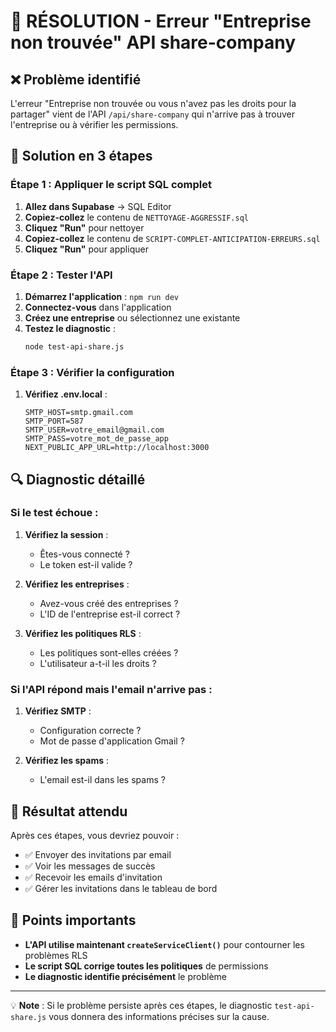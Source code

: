# 🚀 RÉSOLUTION - Erreur "Entreprise non trouvée" API share-company

## ❌ Problème identifié

L'erreur "Entreprise non trouvée ou vous n'avez pas les droits pour la partager" vient de l'API `/api/share-company` qui n'arrive pas à trouver l'entreprise ou à vérifier les permissions.

## 🔧 Solution en 3 étapes

### Étape 1 : Appliquer le script SQL complet

1. **Allez dans Supabase** → SQL Editor
2. **Copiez-collez** le contenu de `NETTOYAGE-AGGRESSIF.sql`
3. **Cliquez "Run"** pour nettoyer
4. **Copiez-collez** le contenu de `SCRIPT-COMPLET-ANTICIPATION-ERREURS.sql`
5. **Cliquez "Run"** pour appliquer

### Étape 2 : Tester l'API

1. **Démarrez l'application** : `npm run dev`
2. **Connectez-vous** dans l'application
3. **Créez une entreprise** ou sélectionnez une existante
4. **Testez le diagnostic** :
   ```bash
   node test-api-share.js
   ```

### Étape 3 : Vérifier la configuration

1. **Vérifiez .env.local** :
   ```env
   SMTP_HOST=smtp.gmail.com
   SMTP_PORT=587
   SMTP_USER=votre_email@gmail.com
   SMTP_PASS=votre_mot_de_passe_app
   NEXT_PUBLIC_APP_URL=http://localhost:3000
   ```

## 🔍 Diagnostic détaillé

### Si le test échoue :

1. **Vérifiez la session** :
   - Êtes-vous connecté ?
   - Le token est-il valide ?

2. **Vérifiez les entreprises** :
   - Avez-vous créé des entreprises ?
   - L'ID de l'entreprise est-il correct ?

3. **Vérifiez les politiques RLS** :
   - Les politiques sont-elles créées ?
   - L'utilisateur a-t-il les droits ?

### Si l'API répond mais l'email n'arrive pas :

1. **Vérifiez SMTP** :
   - Configuration correcte ?
   - Mot de passe d'application Gmail ?

2. **Vérifiez les spams** :
   - L'email est-il dans les spams ?

## 🎯 Résultat attendu

Après ces étapes, vous devriez pouvoir :
- ✅ Envoyer des invitations par email
- ✅ Voir les messages de succès
- ✅ Recevoir les emails d'invitation
- ✅ Gérer les invitations dans le tableau de bord

## 🚨 Points importants

- **L'API utilise maintenant `createServiceClient()`** pour contourner les problèmes RLS
- **Le script SQL corrige toutes les politiques** de permissions
- **Le diagnostic identifie précisément** le problème

---

💡 **Note** : Si le problème persiste après ces étapes, le diagnostic `test-api-share.js` vous donnera des informations précises sur la cause. 